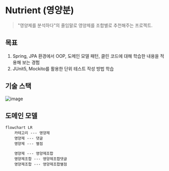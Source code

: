 # Nutrient (영양분)
> "영양제를 분석하다"의 줄임말로 영양제를 조합별로 추천해주는 프로젝트.

## 목표

1. Spring, JPA 환경에서 OOP, 도메인 모델 패턴, 클린 코드에 대해 학습한 내용을 적용해 보는 경험
2. JUnit5, Mockito를 활용한 단위 테스트 작성 방법 학습

## 기술 스택

![image](https://user-images.githubusercontent.com/39546306/165220454-c9221a70-583f-4479-a45d-106f26300f1d.png)

## 도메인 모델

```mermaid
flowchart LR    
    카테고리 --- 영양제
    영양제 --- 댓글
    영양제 --- 별점
    
    영양제 --- 영양제조합
    영양제조합 --- 영양제조합댓글
    영양제조합 --- 영양제조합별점
```
